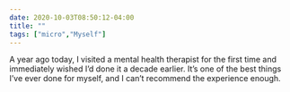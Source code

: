 ```yaml
---
date: 2020-10-03T08:50:12-04:00
title: ""
tags: ["micro","Myself"]
---
```

A year ago today, I visited a mental health therapist for the first time and immediately wished I’d done it a decade earlier. It’s one of the best things I’ve ever done for myself, and I can’t recommend the experience enough.
